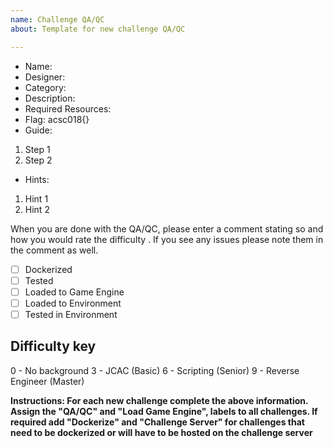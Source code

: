 ```yaml
---
name: Challenge QA/QC
about: Template for new challenge QA/QC

---
```


- Name:  
- Designer:   
- Category:  
- Description:  
- Required Resources:  
- Flag:  acsc018{}
- Guide:
1. Step 1
1. Step 2

- Hints:
1. Hint 1
1. Hint 2

When you are done with the QA/QC, please enter a comment stating so and how you would rate the difficulty .  If you see any issues please note them in the comment as well.

- [ ] Dockerized
- [ ] Tested
- [ ] Loaded to Game Engine
- [ ] Loaded to Environment
- [ ] Tested in Environment

Difficulty key
--
0 - No background
3 - JCAC (Basic)
6 - Scripting (Senior)
9 - Reverse Engineer (Master)

**Instructions:  For each new challenge complete the above information.  Assign the "QA/QC" and "Load Game Engine",  labels to all challenges.  If required add "Dockerize" and "Challenge Server" for challenges that need to be dockerized or will have to be hosted on the challenge server**
